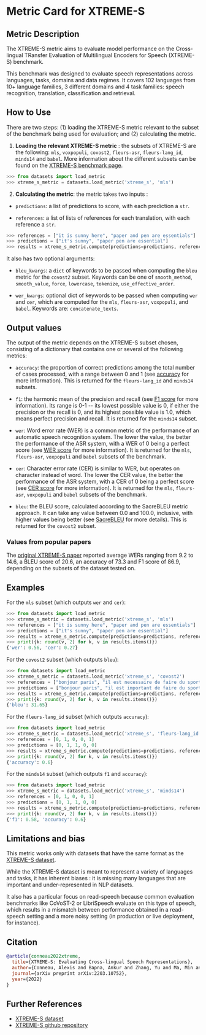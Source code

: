 # Metric Card for XTREME-S


## Metric Description

The XTREME-S metric aims to evaluate model performance on the Cross-lingual TRansfer Evaluation of Multilingual Encoders for Speech (XTREME-S) benchmark.

This benchmark was designed to evaluate speech representations across languages, tasks, domains and data regimes. It covers 102 languages from 10+ language families, 3 different domains and 4 task families: speech recognition, translation, classification and retrieval.

## How to Use

There are two steps: (1) loading the XTREME-S metric relevant to the subset of the benchmark being used for evaluation; and (2) calculating the metric.

1. **Loading the relevant XTREME-S metric** : the subsets of XTREME-S are the following: `mls`, `voxpopuli`, `covost2`, `fleurs-asr`, `fleurs-lang_id`,  `minds14`  and `babel`. More information about the different subsets can be found on the [XTREME-S benchmark page](https://huggingface.co/datasets/google/xtreme_s).


```python
>>> from datasets import load_metric
>>> xtreme_s_metric = datasets.load_metric('xtreme_s', 'mls')
```

2. **Calculating the metric**: the metric takes two inputs : 

- `predictions`: a list of predictions to score, with each prediction a `str`. 

- `references`: a list of lists of references for each translation, with each reference a `str`. 

```python
>>> references = ["it is sunny here", "paper and pen are essentials"]
>>> predictions = ["it's sunny", "paper pen are essential"]
>>> results = xtreme_s_metric.compute(predictions=predictions, references=references)
```

It also has two optional arguments: 

- `bleu_kwargs`: a `dict` of keywords to be passed when computing the `bleu` metric for the `covost2` subset. Keywords can be one of `smooth_method`, `smooth_value`, `force`, `lowercase`, `tokenize`, `use_effective_order`.

- `wer_kwargs`: optional dict of keywords to be passed when computing `wer` and `cer`, which are computed for the `mls`, `fleurs-asr`, `voxpopuli`, and `babel`. Keywords are: `concatenate_texts`.

## Output values

The output of the metric depends on the XTREME-S subset chosen, consisting of a dictionary that contains one or several of the following metrics:

- `accuracy`: the proportion of correct predictions among the total number of cases processed, with a range between 0 and 1 (see [accuracy](https://huggingface.co/metrics/accuracy) for more information). This is returned for the `fleurs-lang_id` and `minds14` subsets.

- `f1`: the harmonic mean of the precision and recall (see [F1 score](https://huggingface.co/metrics/f1) for more information). Its range is 0-1 -- its lowest possible value is 0, if either the precision or the recall is 0, and its highest possible value is 1.0, which means perfect precision and recall. It is returned for the `minds14` subset.

- `wer`: Word error rate (WER) is a common metric of the performance of an automatic speech recognition system. The lower the value, the better the performance of the ASR system, with a WER of 0 being a perfect score (see [WER score](https://huggingface.co/metrics/wer) for more information). It is returned for the `mls`, `fleurs-asr`, `voxpopuli` and `babel` subsets of the benchmark.

- `cer`:  Character error rate (CER) is similar to WER, but operates on character instead of word. The lower the CER value, the better the performance of the ASR system, with a CER of 0 being a perfect score (see [CER score](https://huggingface.co/metrics/cer) for more information).  It is returned for the `mls`, `fleurs-asr`, `voxpopuli` and `babel` subsets of the benchmark.

- `bleu`: the BLEU score, calculated according to the SacreBLEU metric approach. It can take any value between 0.0 and 100.0, inclusive, with higher values being better (see [SacreBLEU](https://huggingface.co/metrics/sacrebleu) for more details).  This is returned for the `covost2` subset.


### Values from popular papers
The [original XTREME-S paper](https://arxiv.org/pdf/2203.10752.pdf) reported average WERs ranging from 9.2 to 14.6, a BLEU score of 20.6, an accuracy of 73.3 and F1 score of 86.9, depending on the subsets of the dataset tested on. 

## Examples 

For the `mls` subset (which outputs `wer` and `cer`):

```python
>>> from datasets import load_metric
>>> xtreme_s_metric = datasets.load_metric('xtreme_s', 'mls')  
>>> references = ["it is sunny here", "paper and pen are essentials"]
>>> predictions = ["it's sunny", "paper pen are essential"]
>>> results = xtreme_s_metric.compute(predictions=predictions, references=references)
>>> print({k: round(v, 2) for k, v in results.items()})
{'wer': 0.56, 'cer': 0.27}
```

For the `covost2` subset (which outputs `bleu`):

```python
>>> from datasets import load_metric
>>> xtreme_s_metric = datasets.load_metric('xtreme_s', 'covost2')
>>> references = ["bonjour paris", "il est necessaire de faire du sport de temps en temp"]
>>> predictions = ["bonjour paris", "il est important de faire du sport souvent"]
>>> results = xtreme_s_metric.compute(predictions=predictions, references=references)
>>> print({k: round(v, 2) for k, v in results.items()})
{'bleu': 31.65}
```
For the `fleurs-lang_id` subset (which outputs `accuracy`):

```python
>>> from datasets import load_metric
>>> xtreme_s_metric = datasets.load_metric('xtreme_s', 'fleurs-lang_id')
>>> references = [0, 1, 0, 0, 1]
>>> predictions = [0, 1, 1, 0, 0]
>>> results = xtreme_s_metric.compute(predictions=predictions, references=references)
>>> print({k: round(v, 2) for k, v in results.items()})
{'accuracy': 0.6}
 ```
 
For the `minds14` subset (which outputs `f1` and `accuracy`):

```python
>>> from datasets import load_metric
>>> xtreme_s_metric = datasets.load_metric('xtreme_s', 'minds14')
>>> references = [0, 1, 0, 0, 1]
>>> predictions = [0, 1, 1, 0, 0]
>>> results = xtreme_s_metric.compute(predictions=predictions, references=references)
>>> print({k: round(v, 2) for k, v in results.items()})
{'f1': 0.58, 'accuracy': 0.6}
```

## Limitations and bias
This metric works only with datasets that have the same format as the [XTREME-S dataset](https://huggingface.co/datasets/google/xtreme_s).

While the XTREME-S dataset is meant to represent a variety of languages and tasks, it has inherent biases : it is missing many languages that are important and under-represented in NLP datasets. 

It also has a particular focus on read-speech because common evaluation benchmarks like CoVoST-2 or LibriSpeech evaluate on this type of speech, which results in a mismatch between performance obtained in a read-speech setting and a more noisy setting (in production or live deployment, for instance). 

## Citation

```bibtex
@article{conneau2022xtreme,
  title={XTREME-S: Evaluating Cross-lingual Speech Representations},
  author={Conneau, Alexis and Bapna, Ankur and Zhang, Yu and Ma, Min and von Platen, Patrick and Lozhkov, Anton and Cherry, Colin and Jia, Ye and Rivera, Clara and Kale, Mihir and others},
  journal={arXiv preprint arXiv:2203.10752},
  year={2022}
}
```
    
## Further References 

- [XTREME-S dataset](https://huggingface.co/datasets/google/xtreme_s)
- [XTREME-S github repository](https://github.com/google-research/xtreme)
